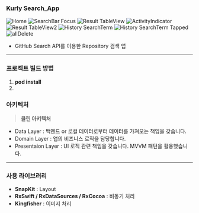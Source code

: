 ### Kurly Search_App

![Home](https://github.com/Moon-Young/SearchApp_Kurly/assets/29904301/4d2d15e2-3326-49d8-add1-e43ed6a304bf)
![SearchBar Focus](https://github.com/Moon-Young/SearchApp_Kurly/assets/29904301/7e12b8e5-1f5d-4fe8-b5f0-679aaa3ca401)
![Result TableView](https://github.com/Moon-Young/SearchApp_Kurly/assets/29904301/ac6f8c3b-9bfa-4fc9-91aa-27c661c3cc4e)
![ActivityIndicator](https://github.com/Moon-Young/SearchApp_Kurly/assets/29904301/19fa96c9-3c18-4541-a1f7-6177ca27c180)
![Result TableView2](https://github.com/Moon-Young/SearchApp_Kurly/assets/29904301/28da597d-9f69-4058-85de-8fcea20eb098)
![History SearchTerm](https://github.com/Moon-Young/SearchApp_Kurly/assets/29904301/d6df6a2a-4d8e-49d7-919e-3401862c546d)
![History SearchTerm Tapped](https://github.com/Moon-Young/SearchApp_Kurly/assets/29904301/65487373-0576-4801-b767-e781d2c39bed)
![allDelete](https://github.com/Moon-Young/SearchApp_Kurly/assets/29904301/d38b42a2-a391-4a2a-bca2-80da42bb56de)


- GitHub Search API를 이용한 Repository 검색 앱

***

### 프로젝트 빌드 방법

1. **pod install**
2. 

### 아키텍처

> **클린 아키텍처**

- Data Layer : 백엔드 or 로컬 데이터로부터 데이터를 가져오는 책임을 갖습니다.
- Domain Layer : 앱의 비즈니스 로직을 담당합니다.
- Presentaion Layer : UI 로직 관련 책임을 갖습니다. MVVM 패턴을 활용했습니다.

***

### 사용 라이브러리
- **SnapKit** : Layout 
- **RxSwift / RxDataSources / RxCocoa** : 비동기 처리
- **Kingfisher** : 이미지 처리
